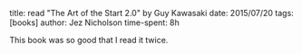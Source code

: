 title: read "The Art of the Start 2.0" by Guy Kawasaki
date: 2015/07/20
tags: [books]
author: Jez Nicholson
time-spent: 8h

​​This book was so good that I read it twice.
